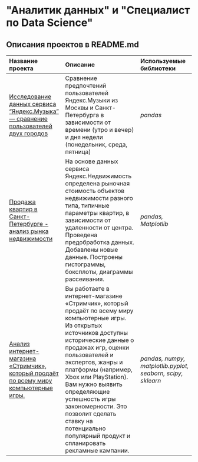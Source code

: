 # "Аналитик данных" и "Специалист по Data Science"

## Описания проектов в README.md


| Название проекта | Описание | Используемые библиотеки | 
| :---------------------- | :---------------------- | :---------------------- |
| [Исследование данных сервиса “Яндекс.Музыка” — сравнение пользователей двух городов](https://github.com/daniait07/my_project_ds/tree/main/1.%20Исследование%20данных%20сервиса%20“Яндекс.Музыка”%20—%20сравнение%20пользователей%20двух%20городов) | Сравнение предпочтений пользователей Яндекс.Музыки из Москвы и Санкт-Петербурга в зависимости от времени (утро и вечер) и дня недели (понедельник, среда, пятница)| *pandas* |
| [Продажа квартир в Санкт-Петербурге - анализ рынка недвижимости](https://github.com/daniait07/my_project_ds/tree/main/2.%20Продажа%20квартир%20в%20Санкт-Петербурге%20—%20анализ%20рынка%20недвижимости) | На основе данных сервиса Яндекс.Недвижимость определена рыночная стоимость объектов недвижимости разного типа, типичные параметры квартир, в зависимости от удаленности от центра. Проведена предобработка данных. Добавлены новые данные. Построены гистограммы, боксплоты, диаграммы рассеивания. | *pandas, Matplotlib* |
| [Анализ интернет-магазина «Стримчик», который продаёт по всему миру компьютерные игры.](https://github.com/daniait07/my_project_ds/tree/main/3.%20Анализ%20интернет-магазина%20«Стримчик»%2C%20который%20продаёт%20по%20всему%20миру%20компьютерные%20игры.) | Вы работаете в интернет-магазине «Стримчик», который продаёт по всему миру компьютерные игры. Из открытых источников доступны исторические данные о продажах игр, оценки пользователей и экспертов, жанры и платформы (например, Xbox или PlayStation). Вам нужно выявить определяющие успешность игры закономерности. Это позволит сделать ставку на потенциально популярный продукт и спланировать рекламные кампании. | *pandas, numpy, matplotlib.pyplot, seaborn, scipy, sklearn* |
